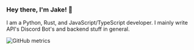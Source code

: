 ### Hey there, I'm Jake! 👋
 
I am a Python, Rust, and JavaScript/TypeScript developer. I mainly write API's Discord Bot's and backend stuff in general.

![GitHub metrics](https://metrics.lecoq.io/JacobMonck)
